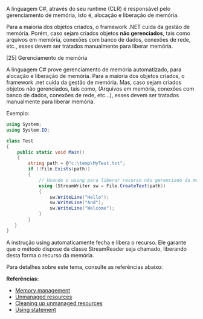 A linguagem C#, através do seu runtime (CLR) é responsável pelo gerenciamento de memória, isto é, alocação e liberação de memória.

Para a maioria dos objetos criados, o framework .NET cuida da gestão de memória. Porém, caso sejam criados objetos **não gerenciados**, tais como arquivos em memória, conexões com banco de dados, conexões de rede, etc., esses devem ser tratados manualmente para liberar memória.

[25] Gerenciamento de memória

A linguagem C# prove gerenciamento de memória automatizado, para alocação e liberação de memória. Para a maioria dos objetos criados, o framework .net cuida da gestão de memória.
Mas, caso sejam criados objetos não gerenciados, tais como, (Arquivos em memória, conexões com banco de dados, conexões de rede, etc...), esses devem ser tratados manualmente para liberar memória.

Exemplo:

```csharp
using System;
using System.IO;

class Test
{
    public static void Main()
    {
        string path = @"c:\temp\MyTest.txt";
        if (!File.Exists(path))
        {
            // Usando o using para liberar recurso não gerenciado da memória.
            using (StreamWriter sw = File.CreateText(path))
            {
                sw.WriteLine("Hello");
                sw.WriteLine("And");
                sw.WriteLine("Welcome");
            }
        }
   }
}
```

A instrução using automaticamente fecha e libera o recurso. Ele garante que o método dispose da classe StreamReader seja chamado, liberando desta forma o recurso da memória.

Para detalhes sobre este tema, consulte as referências abaixo:


**Referências:**
* [Memory management](https://docs.microsoft.com/en-us/dotnet/standard/garbage-collection/memory-management-and-gc)
* [Unmanaged resources](https://docs.microsoft.com/en-us/dotnet/standard/garbage-collection/unmanaged)
* [Cleaning up unmanaged resources](https://docs.microsoft.com/en-us/dotnet/standard/garbage-collection/unmanaged)
* [Using statement](https://docs.microsoft.com/en-us/dotnet/csharp/language-reference/keywords/using-statement)